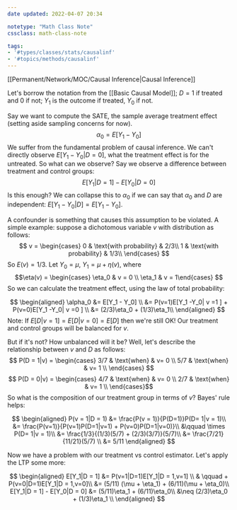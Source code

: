 ```yaml
---
date updated: 2022-04-07 20:34

notetype: "Math Class Note"
cssclass: math-class-note

tags: 
- '#types/classes/stats/causalinf'
- '#topics/methods/causalinf'
---
```



[[Permanent/Network/MOC/Causal Inference|Causal Inference]]

Let's borrow the notation from the [[Basic Causal Model]]; $D = 1$ if treated and $0$ if not; $Y_1$ is the outcome if treated, $Y_0$ if not. 

Say we want to compute the SATE, the sample average treatment effect (setting aside sampling concerns for now).
$$ \alpha_0 =  E[Y_1 - Y_0]$$
We suffer from the fundamental problem of causal inference. We can't directly observe $E[Y_1 - Y_0|D=0]$, what the treatment effect is for the untreated. So what can we observe? Say we observe a difference between treatment and control groups:
$$E[Y_1|D = 1] - E[Y_0|D=0]$$Is this enough? We can collapse this to $\alpha_0$ if we can say that $\alpha_0$ and $D$ are independent: $E[Y_1 - Y_0|D] = E[Y_1 - Y_0]$. 

A confounder is something that causes this assumption to be violated. A simple example: suppose a dichotomous variable $v$ with distribution as follows:
$$ 
v = 
\begin{cases}
0 & \text{with probability} & 2/3\\
1 & \text{with probability} & 1/3\\
\end{cases}
$$
So $E(v) = 1/3$. Let $Y_0 = \mu$, $Y_1 = \mu + \eta(v)$, where $$\eta(v) = \begin{cases} \eta_0 & v = 0 \\ \eta_1 & v = 1\end{cases} $$
So we can calculate the treatment effect, using the law of total probability:

$$
\begin{aligned}
\alpha_0 &= E[Y_1 - Y_0] \\
&= P(v=1)E[Y_1 -Y_0| v =1 ] + P(v=0)E[Y_1 -Y_0| v =0 ] \\
&= (2/3)\eta_0 + (1/3)\eta_1\\
\end{aligned}
$$
Note: If $E[D|v=1] = E[D|v = 0] = E[D]$ then we're still OK! Our treatment and control groups will be balanced for $v$.

But if it's not? How unbalanced will it be? Well, let's describe the relationship between $v$ and $D$ as follows:
$$ P(D = 1|v) = \begin{cases} 
3/7 & \text{when} &  v= 0 \\
5/7 & \text{when} &  v= 1 \\
\end{cases}
$$
$$
P(D = 0|v) = \begin{cases} 
4/7 & \text{when} &  v= 0 \\
2/7 & \text{when} &  v= 1 \\
\end{cases}$$
So what is the composition of our treatment group in terms of $v$? Bayes' rule helps:

$$
\begin{aligned}
P(v = 1|D = 1) &= \frac{P(v = 1)}{P(D=1)}P(D= 1|v = 1)\\
&= \frac{P(v=1)}{P(v=1)P(D=1|v=1) + P(v=0)P(D=1|v=0)}\\
&\qquad \times P(D= 1|v = 1)\\
&= \frac{1/3}{(1/3)(5/7) + (2/3)(3/7)}(5/7)\\
&= \frac{7/21}{11/21}(5/7) \\
&= 5/11
\end{aligned}
$$

Now we have a problem with our treatment vs control estimator. Let's apply the LTP some more:

$$
\begin{aligned}
E[Y_1|D = 1] &= P(v=1|D=1)E[Y_1|D = 1,v=1] \\
& \qquad + P(v=0|D=1)E[Y_1|D = 1,v=0]\\
&= (5/11) (\mu + \eta_1) + (6/11)(\mu + \eta_0)\\
E[Y_1|D = 1] - E[Y_0|D = 0] &= (5/11)\eta_1 + (6/11)\eta_0\\
&\neq (2/3)\eta_0 + (1/3)\eta_1 \\
\end{aligned}
$$


